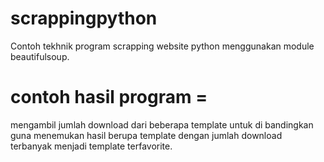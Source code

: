 # scrappingpython
Contoh tekhnik program scrapping website python menggunakan module beautifulsoup.
# contoh hasil program =
mengambil jumlah download dari beberapa template untuk di bandingkan guna menemukan hasil berupa template dengan jumlah download terbanyak menjadi template terfavorite.
